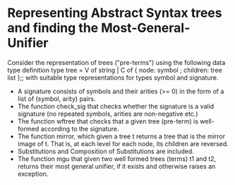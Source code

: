 # Representing Abstract Syntax trees and finding the Most-General-Unifier

Consider the representation of trees ("pre-terms") using the following data type definition
type tree = V of string | C of { node: symbol ; children: tree list };;
with suitable type representations for types symbol and signature.

- A signature consists of symbols and their arities (>= 0) in the form of a list of (symbol, arity) pairs.
- The function check_sig that checks whether the signature is a valid signature (no repeated symbols, arities are non-negative etc.)
- The function wftree that checks that a given tree (pre-term) is well-formed according to the signature.
- The function mirror, which given a tree t returns a tree that is the mirror image of t. That is, at each level for each node, its children are reversed.
- Substitutions and Composition of Substitutions are included.
- The function mgu that given two well formed trees (terms) t1 and t2, returns their most general unifier, if it exists and otherwise raises an exception.
